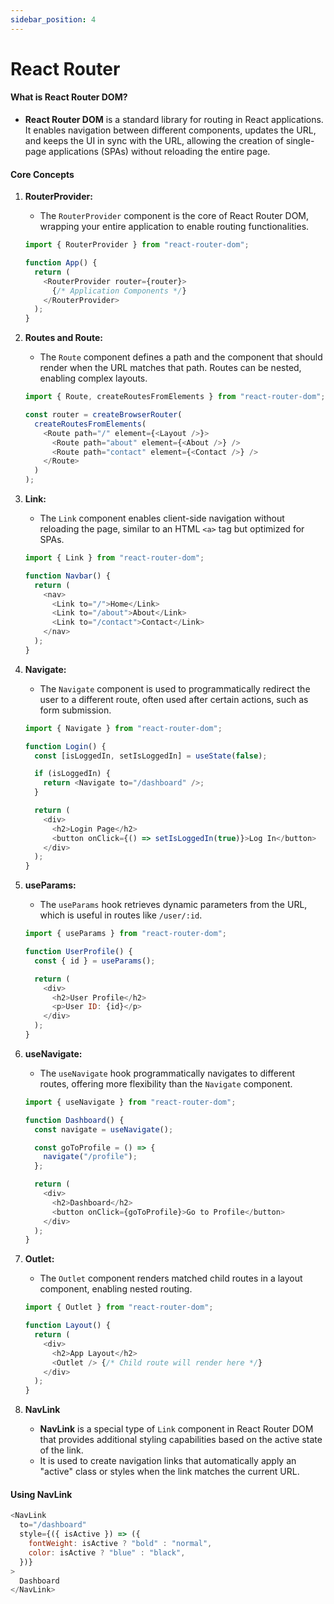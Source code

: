 ```yaml
---
sidebar_position: 4
---
```


# React Router

#### **What is React Router DOM?**

- **React Router DOM** is a standard library for routing in React applications. It enables navigation between different components, updates the URL, and keeps the UI in sync with the URL, allowing the creation of single-page applications (SPAs) without reloading the entire page.

#### **Core Concepts**

1. **RouterProvider:**

   - The `RouterProvider` component is the core of React Router DOM, wrapping your entire application to enable routing functionalities.

   ```javascript
   import { RouterProvider } from "react-router-dom";

   function App() {
     return (
       <RouterProvider router={router}>
         {/* Application Components */}
       </RouterProvider>
     );
   }
   ```

2. **Routes and Route:**

   - The `Route` component defines a path and the component that should render when the URL matches that path. Routes can be nested, enabling complex layouts.

   ```javascript
   import { Route, createRoutesFromElements } from "react-router-dom";

   const router = createBrowserRouter(
     createRoutesFromElements(
       <Route path="/" element={<Layout />}>
         <Route path="about" element={<About />} />
         <Route path="contact" element={<Contact />} />
       </Route>
     )
   );
   ```

3. **Link:**

   - The `Link` component enables client-side navigation without reloading the page, similar to an HTML `<a>` tag but optimized for SPAs.

   ```javascript
   import { Link } from "react-router-dom";

   function Navbar() {
     return (
       <nav>
         <Link to="/">Home</Link>
         <Link to="/about">About</Link>
         <Link to="/contact">Contact</Link>
       </nav>
     );
   }
   ```

4. **Navigate:**

   - The `Navigate` component is used to programmatically redirect the user to a different route, often used after certain actions, such as form submission.

   ```javascript
   import { Navigate } from "react-router-dom";

   function Login() {
     const [isLoggedIn, setIsLoggedIn] = useState(false);

     if (isLoggedIn) {
       return <Navigate to="/dashboard" />;
     }

     return (
       <div>
         <h2>Login Page</h2>
         <button onClick={() => setIsLoggedIn(true)}>Log In</button>
       </div>
     );
   }
   ```

5. **useParams:**

   - The `useParams` hook retrieves dynamic parameters from the URL, which is useful in routes like `/user/:id`.

   ```javascript
   import { useParams } from "react-router-dom";

   function UserProfile() {
     const { id } = useParams();

     return (
       <div>
         <h2>User Profile</h2>
         <p>User ID: {id}</p>
       </div>
     );
   }
   ```

6. **useNavigate:**

   - The `useNavigate` hook programmatically navigates to different routes, offering more flexibility than the `Navigate` component.

   ```javascript
   import { useNavigate } from "react-router-dom";

   function Dashboard() {
     const navigate = useNavigate();

     const goToProfile = () => {
       navigate("/profile");
     };

     return (
       <div>
         <h2>Dashboard</h2>
         <button onClick={goToProfile}>Go to Profile</button>
       </div>
     );
   }
   ```

7. **Outlet:**

   - The `Outlet` component renders matched child routes in a layout component, enabling nested routing.

   ```javascript
   import { Outlet } from "react-router-dom";

   function Layout() {
     return (
       <div>
         <h2>App Layout</h2>
         <Outlet /> {/* Child route will render here */}
       </div>
     );
   }
   ```

8. **NavLink**
   - **NavLink** is a special type of `Link` component in React Router DOM that provides additional styling capabilities based on the active state of the link.
   - It is used to create navigation links that automatically apply an "active" class or styles when the link matches the current URL.

#### **Using NavLink**

```javascript
<NavLink
  to="/dashboard"
  style={({ isActive }) => ({
    fontWeight: isActive ? "bold" : "normal",
    color: isActive ? "blue" : "black",
  })}
>
  Dashboard
</NavLink>
```
